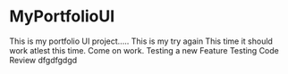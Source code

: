 # MyPortfolioUI
This is my portfolio UI project.....
This is my try again
This time it should work atlest this time.
Come on work.
Testing a new Feature
Testing Code Review
dfgdfgdgd
